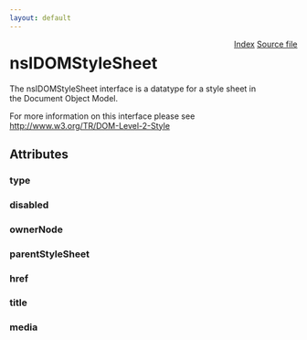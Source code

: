 ```yaml
---
layout: default
---
```

<div class='links' style='float:right'><a href="../index.html">Index</a>
<a href="http://dxr.mozilla.org/mozilla-central/source/dom/interfaces/stylesheets/nsIDOMStyleSheet.idl">Source file</a>
</div>

# nsIDOMStyleSheet #
  
The nsIDOMStyleSheet interface is a datatype for a style sheet in  
the Document Object Model.  
  
For more information on this interface please see  
http://www.w3.org/TR/DOM-Level-2-Style  
  

## Attributes ##

### type ###

### disabled ###

### ownerNode ###

### parentStyleSheet ###

### href ###

### title ###

### media ###
